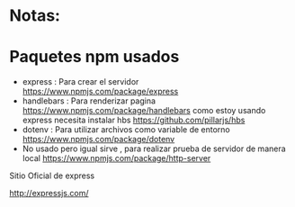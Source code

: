 # Notas:


# Paquetes npm usados

+ express : Para crear el servidor https://www.npmjs.com/package/express
+ handlebars : Para renderizar pagina  https://www.npmjs.com/package/handlebars como estoy usando express necesita instalar hbs https://github.com/pillarjs/hbs
+ dotenv : Para utilizar archivos como variable de entorno https://www.npmjs.com/package/dotenv
+ No usado pero igual sirve , para realizar prueba de servidor de manera local https://www.npmjs.com/package/http-server


Sitio Oficial de express 

http://expressjs.com/

